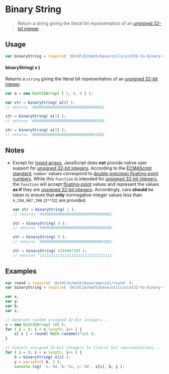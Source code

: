 Binary String
===
> Return a string giving the literal bit representation of an [unsigned 32-bit integer][integer].


<!-- <usage> -->
## Usage

``` javascript
var binaryString = require( '@stdlib/math/base/utils/uint32-to-binary-string' );
```

#### binaryString( x )

Returns a `string` giving the literal bit representation of an [unsigned 32-bit integer][integer].

``` javascript
var a = new Uint32Array( [ 1, 4, 9 ] );

var str = binaryString( a[0] );
// returns '00000000000000000000000000000001'

str = binaryString( a[1] );
// returns '00000000000000000000000000000100'

str = binaryString( a[2] );
// returns '00000000000000000000000000001001'
```
<!-- </usage> -->

<!-- <notes> -->
## Notes

* 	Except for [typed arrays][typed-arrays], JavaScript does __not__ provide native user support for [unsigned 32-bit integers][integer]. According to the [ECMAScript standard][ecma-262], `number` values correspond to [double-precision floating-point numbers][ieee754]. While this `function` is intended for [unsigned 32-bit integers][integer], the `function` will accept [floating-point][ieee754] values and represent the values __as if__ they are [unsigned 32-bit integers][integer]. Accordingly, care __should__ be taken to ensure that __only__ nonnegative integer values less than `4,294,967,296` (`2**32`) are provided.

	``` javascript
	var str = binaryString( 1 );
	// returns '00000000000000000000000000000001'

	str = binaryString( 4 );
	// returns '00000000000000000000000000000100'

	str = binaryString( 9 );
	// returns '00000000000000000000000000001001'

	str = binaryString( 4294967295 );
	// returns '11111111111111111111111111111111'
	```
<!-- </notes> -->

<!-- <examples> -->
## Examples

``` javascript
var round = require( '@stdlib/math/base/special/round' );
var binaryString = require( '@stdlib/math/base/utils/uint32-to-binary-string' );

var x;
var y;
var b;
var i;

// Generate random unsigned 32-bit integers...
x = new Uint32Array( 100 );
for ( i = 0; i < x.length; i++ ) {
	x[ i ] = round( Math.random()*1e5 );
}

// Convert unsigned 32-bit integers to literal bit representations...
for ( i = 0; i < x.length; i++ ) {
	b = binaryString( x[i] );
	y = parseInt( b, 2 );
	console.log( 'x: %d, b: %s, y: %d', x[i], b, y );
```
<!-- </examples> -->

<!-- <links> -->
[integer]: https://en.wikipedia.org/wiki/Integer_(computer_science)
[typed-arrays]: https://developer.mozilla.org/en-US/docs/Web/JavaScript/Typed_arrays
[ecma-262]: http://www.ecma-international.org/ecma-262/5.1/#sec-4.3.19
[ieee754]: https://en.wikipedia.org/wiki/IEEE_754-1985
<!-- </links> -->
